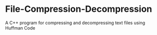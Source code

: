 # File-Compression-Decompression
A C++ program for compressing and decompressing text files using Huffman Code
